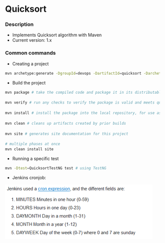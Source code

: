 # Quicksort 

### Description
- Implements Quicksort algorithm with Maven
- Current version: 1.x

### Common commands

- Creating a project
```sh
mvn archetype:generate -DgroupId=devops -DartifactId=quicksort -DarchetypeArtifactId=maven-archetype-quickstart -DarchetypeVersion=1.4 -DinteractiveMode=false
```

- Build the project
```sh
mvn package # take the compiled code and package it in its distributable format, such as a JAR.

mvn verify # run any checks to verify the package is valid and meets quality criteria

mvn install # install the package into the local repository, for use as a dependency in other projects locally

mvn clean # cleans up artifacts created by prior builds

mvn site # generates site documentation for this project

# multiple phases at once
mvn clean install site
```

- Running a specific test
```sh
mvn -Dtest=QuicksortTestNG test # using TestNG
```

- Jenkins cronjob:

![](images/cronjob.png)